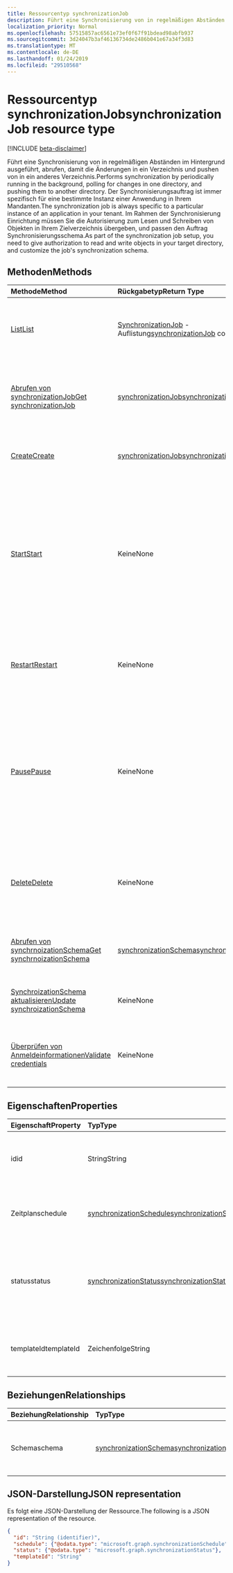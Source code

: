 ```yaml
---
title: Ressourcentyp synchronizationJob
description: Führt eine Synchronisierung von in regelmäßigen Abständen im Hintergrund ausgeführt, abrufen, damit die Änderungen in ein Verzeichnis und pushen von in ein anderes Verzeichnis. Der Synchronisierungsauftrag ist immer spezifisch für eine bestimmte Instanz einer Anwendung in Ihrem Mandanten. Im Rahmen der Synchronisierung Einrichtung müssen Sie die Autorisierung zum Lesen und Schreiben von Objekten in Ihrem Zielverzeichnis übergeben, und passen den Auftrag Synchronisierungsschema.
localization_priority: Normal
ms.openlocfilehash: 57515857ac6561e73ef0f67f91bdead98abfb937
ms.sourcegitcommit: 3d24047b3af46136734de2486b041e67a34f3d83
ms.translationtype: MT
ms.contentlocale: de-DE
ms.lasthandoff: 01/24/2019
ms.locfileid: "29510568"
---
```

# <a name="synchronizationjob-resource-type"></a><span data-ttu-id="11e56-105">Ressourcentyp synchronizationJob</span><span class="sxs-lookup"><span data-stu-id="11e56-105">synchronizationJob resource type</span></span>

[!INCLUDE [beta-disclaimer](../../includes/beta-disclaimer.md)]

<span data-ttu-id="11e56-106">Führt eine Synchronisierung von in regelmäßigen Abständen im Hintergrund ausgeführt, abrufen, damit die Änderungen in ein Verzeichnis und pushen von in ein anderes Verzeichnis.</span><span class="sxs-lookup"><span data-stu-id="11e56-106">Performs synchronization by periodically running in the background, polling for changes in one directory, and pushing them to another directory.</span></span> <span data-ttu-id="11e56-107">Der Synchronisierungsauftrag ist immer spezifisch für eine bestimmte Instanz einer Anwendung in Ihrem Mandanten.</span><span class="sxs-lookup"><span data-stu-id="11e56-107">The synchronization job is always specific to a particular instance of an application in your tenant.</span></span> <span data-ttu-id="11e56-108">Im Rahmen der Synchronisierung Einrichtung müssen Sie die Autorisierung zum Lesen und Schreiben von Objekten in Ihrem Zielverzeichnis übergeben, und passen den Auftrag Synchronisierungsschema.</span><span class="sxs-lookup"><span data-stu-id="11e56-108">As part of the synchronization job setup, you need to give authorization to read and write objects in your target directory, and customize the job's synchronization schema.</span></span>

## <a name="methods"></a><span data-ttu-id="11e56-109">Methoden</span><span class="sxs-lookup"><span data-stu-id="11e56-109">Methods</span></span>

| <span data-ttu-id="11e56-110">Methode</span><span class="sxs-lookup"><span data-stu-id="11e56-110">Method</span></span>        | <span data-ttu-id="11e56-111">Rückgabetyp</span><span class="sxs-lookup"><span data-stu-id="11e56-111">Return Type</span></span>               | <span data-ttu-id="11e56-112">Beschreibung</span><span class="sxs-lookup"><span data-stu-id="11e56-112">Description</span></span>                  |
|:--------------|:--------------------------|:-----------------------------|
|[<span data-ttu-id="11e56-113">List</span><span class="sxs-lookup"><span data-stu-id="11e56-113">List</span></span>](../api/synchronization-synchronizationjob-list.md)             |<span data-ttu-id="11e56-114">[SynchronizationJob](synchronization-synchronizationjob.md) -Auflistung</span><span class="sxs-lookup"><span data-stu-id="11e56-114">[synchronizationJob](synchronization-synchronizationjob.md) collection</span></span>  |<span data-ttu-id="11e56-115">Vorhandene Aufträge für eine Instanz einer Anwendung (Service Principal) auflisten.</span><span class="sxs-lookup"><span data-stu-id="11e56-115">List existing jobs for a given application instance (service principal).</span></span>|
|[<span data-ttu-id="11e56-116">Abrufen von synchronizationJob</span><span class="sxs-lookup"><span data-stu-id="11e56-116">Get synchronizationJob</span></span>](../api/synchronization-synchronizationjob-get.md) | [<span data-ttu-id="11e56-117">synchronizationJob</span><span class="sxs-lookup"><span data-stu-id="11e56-117">synchronizationJob</span></span>](synchronization-synchronizationjob.md) |<span data-ttu-id="11e56-118">Lesen Sie Eigenschaften und die Beziehungen eines SynchronizationJob-Objekts.</span><span class="sxs-lookup"><span data-stu-id="11e56-118">Read properties and relationships of a synchronizationJob object.</span></span>|
|[<span data-ttu-id="11e56-119">Create</span><span class="sxs-lookup"><span data-stu-id="11e56-119">Create</span></span>](../api/synchronization-synchronizationjob-post.md)         |[<span data-ttu-id="11e56-120">synchronizationJob</span><span class="sxs-lookup"><span data-stu-id="11e56-120">synchronizationJob</span></span>](synchronization-synchronizationjob.md)   |<span data-ttu-id="11e56-121">Erstellen Sie neuen Auftrag für eine bestimmte Anwendung.</span><span class="sxs-lookup"><span data-stu-id="11e56-121">Create new job for a given application.</span></span>|
|[<span data-ttu-id="11e56-122">Start</span><span class="sxs-lookup"><span data-stu-id="11e56-122">Start</span></span>](../api/synchronization-synchronizationjob-start.md)          |<span data-ttu-id="11e56-123">Keine</span><span class="sxs-lookup"><span data-stu-id="11e56-123">None</span></span>   |<span data-ttu-id="11e56-124">Starten Sie die Synchronisierung.</span><span class="sxs-lookup"><span data-stu-id="11e56-124">Start synchronization.</span></span> <span data-ttu-id="11e56-125">Wenn der Auftrag angehalten ist, der weiterhin an der Stelle, an dem der Auftrag angehalten wurde.</span><span class="sxs-lookup"><span data-stu-id="11e56-125">If the job is in a paused state, it continues from the point where the job was paused.</span></span> <span data-ttu-id="11e56-126">Wenn der Auftrag in Quarantäne befindet, wird der Quarantänestatus gelöscht.</span><span class="sxs-lookup"><span data-stu-id="11e56-126">If the job is in quarantine, the quarantine status is cleared.</span></span>|
|[<span data-ttu-id="11e56-127">Restart</span><span class="sxs-lookup"><span data-stu-id="11e56-127">Restart</span></span>](../api/synchronization-synchronizationjob-restart.md)      |<span data-ttu-id="11e56-128">Keine</span><span class="sxs-lookup"><span data-stu-id="11e56-128">None</span></span>   |<span data-ttu-id="11e56-129">Erzwingen, dass des Auftrags beginnen soll, und alle Objekte im Verzeichnis erneut verarbeitet.</span><span class="sxs-lookup"><span data-stu-id="11e56-129">Force the job to start over and re-process all the objects in the directory.</span></span>|
|[<span data-ttu-id="11e56-130">Pause</span><span class="sxs-lookup"><span data-stu-id="11e56-130">Pause</span></span>](../api/synchronization-synchronizationjob-pause.md)          |<span data-ttu-id="11e56-131">Keine</span><span class="sxs-lookup"><span data-stu-id="11e56-131">None</span></span>   |<span data-ttu-id="11e56-132">Synchronisierung vorübergehend anhalten.</span><span class="sxs-lookup"><span data-stu-id="11e56-132">Temporarily stop synchronization.</span></span> <span data-ttu-id="11e56-133">Der Fortschritt Auftragsstatus, einschließlich wird beibehalten, und der Auftrag wird weiterhin aus, wo es beim [Starten](../api/synchronization-synchronizationjob-start.md) aufgerufen wird unterbrochen.</span><span class="sxs-lookup"><span data-stu-id="11e56-133">All the progress, including job state, is persisted, and the job will continue from where it left off when a [Start](../api/synchronization-synchronizationjob-start.md) call is made.</span></span>|
|[<span data-ttu-id="11e56-134">Delete</span><span class="sxs-lookup"><span data-stu-id="11e56-134">Delete</span></span>](../api/synchronization-synchronizationjob-delete.md)        |<span data-ttu-id="11e56-135">Keine</span><span class="sxs-lookup"><span data-stu-id="11e56-135">None</span></span>   |<span data-ttu-id="11e56-136">Anhalten Sie Synchronisierung, und löschen Sie alle den Status des Auftrags zugeordnet.</span><span class="sxs-lookup"><span data-stu-id="11e56-136">Stop synchronization, and permanently delete all the state associated with the job.</span></span>|
|[<span data-ttu-id="11e56-137">Abrufen von synchrnoizationSchema</span><span class="sxs-lookup"><span data-stu-id="11e56-137">Get synchrnoizationSchema</span></span>](../api/synchronization-synchronizationschema-get.md)    |[<span data-ttu-id="11e56-138">synchronizationSchema</span><span class="sxs-lookup"><span data-stu-id="11e56-138">synchronizationSchema</span></span>](synchronization-synchronizationschema.md)   |<span data-ttu-id="11e56-139">Rufen Sie den Auftrag effektive Synchronisierungsschema ab.</span><span class="sxs-lookup"><span data-stu-id="11e56-139">Retrieve the job's effective synchronization schema.</span></span>|
|[<span data-ttu-id="11e56-140">SynchroizationSchema aktualisieren</span><span class="sxs-lookup"><span data-stu-id="11e56-140">Update synchroizationSchema</span></span>](../api/synchronization-synchronizationschema-update.md)    |<span data-ttu-id="11e56-141">Keine</span><span class="sxs-lookup"><span data-stu-id="11e56-141">None</span></span>   |<span data-ttu-id="11e56-142">Aktualisieren des Schemas für den Auftrag-Synchronisierung.</span><span class="sxs-lookup"><span data-stu-id="11e56-142">Update the job's synchronization schema.</span></span> |
|[<span data-ttu-id="11e56-143">Überprüfen von Anmeldeinformationen</span><span class="sxs-lookup"><span data-stu-id="11e56-143">Validate credentials</span></span>](../api/synchronization-synchronizationjob-validatecredentials.md)|<span data-ttu-id="11e56-144">Keine</span><span class="sxs-lookup"><span data-stu-id="11e56-144">None</span></span>|<span data-ttu-id="11e56-145">Testen Sie die angegebene Anmeldeinformationen gegen Zielverzeichnis.</span><span class="sxs-lookup"><span data-stu-id="11e56-145">Test provided credentials against target directory.</span></span>|

## <a name="properties"></a><span data-ttu-id="11e56-146">Eigenschaften</span><span class="sxs-lookup"><span data-stu-id="11e56-146">Properties</span></span>

| <span data-ttu-id="11e56-147">Eigenschaft</span><span class="sxs-lookup"><span data-stu-id="11e56-147">Property</span></span>      | <span data-ttu-id="11e56-148">Typ</span><span class="sxs-lookup"><span data-stu-id="11e56-148">Type</span></span>      | <span data-ttu-id="11e56-149">Beschreibung</span><span class="sxs-lookup"><span data-stu-id="11e56-149">Description</span></span>    |
|:--------------|:----------|:---------------|
|<span data-ttu-id="11e56-150">id</span><span class="sxs-lookup"><span data-stu-id="11e56-150">id</span></span>             |<span data-ttu-id="11e56-151">String</span><span class="sxs-lookup"><span data-stu-id="11e56-151">String</span></span>                     |<span data-ttu-id="11e56-152">Auftrags-ID eindeutig Synchronisierung.</span><span class="sxs-lookup"><span data-stu-id="11e56-152">Unique synchronization job identifier.</span></span> <span data-ttu-id="11e56-153">Schreibgeschützt.</span><span class="sxs-lookup"><span data-stu-id="11e56-153">Read-only.</span></span>|
|<span data-ttu-id="11e56-154">Zeitplan</span><span class="sxs-lookup"><span data-stu-id="11e56-154">schedule</span></span>       |[<span data-ttu-id="11e56-155">synchronizationSchedule</span><span class="sxs-lookup"><span data-stu-id="11e56-155">synchronizationSchedule</span></span>](synchronization-synchronizationschedule.md)|<span data-ttu-id="11e56-156">Zeitplan zum Ausführen des Auftrags verwendet.</span><span class="sxs-lookup"><span data-stu-id="11e56-156">Schedule used to run the job.</span></span> <span data-ttu-id="11e56-157">Schreibgeschützt.</span><span class="sxs-lookup"><span data-stu-id="11e56-157">Read-only.</span></span>|
|<span data-ttu-id="11e56-158">status</span><span class="sxs-lookup"><span data-stu-id="11e56-158">status</span></span>         |[<span data-ttu-id="11e56-159">synchronizationStatus</span><span class="sxs-lookup"><span data-stu-id="11e56-159">synchronizationStatus</span></span>](synchronization-synchronizationstatus.md)     |<span data-ttu-id="11e56-160">Status des Auftrags, die bei der letzten des Auftrags Ausführung enthält, aktuellen Auftragsstatus und Fehler.</span><span class="sxs-lookup"><span data-stu-id="11e56-160">Status of the job, which includes when the job was last run, current job state, and errors.</span></span>|
|<span data-ttu-id="11e56-161">templateId</span><span class="sxs-lookup"><span data-stu-id="11e56-161">templateId</span></span>     |<span data-ttu-id="11e56-162">Zeichenfolge</span><span class="sxs-lookup"><span data-stu-id="11e56-162">String</span></span>    |<span data-ttu-id="11e56-163">Bezeichner der [Synchronisierung Vorlage](synchronization-synchronizationtemplate.md) basiert auf diesen Auftrag.</span><span class="sxs-lookup"><span data-stu-id="11e56-163">Identifier of the [synchronization template](synchronization-synchronizationtemplate.md) this job is based on.</span></span>|

## <a name="relationships"></a><span data-ttu-id="11e56-164">Beziehungen</span><span class="sxs-lookup"><span data-stu-id="11e56-164">Relationships</span></span>
| <span data-ttu-id="11e56-165">Beziehung</span><span class="sxs-lookup"><span data-stu-id="11e56-165">Relationship</span></span> | <span data-ttu-id="11e56-166">Typ</span><span class="sxs-lookup"><span data-stu-id="11e56-166">Type</span></span>   |<span data-ttu-id="11e56-167">Beschreibung</span><span class="sxs-lookup"><span data-stu-id="11e56-167">Description</span></span>|
|:---------------|:--------|:----------|
|<span data-ttu-id="11e56-168">Schema</span><span class="sxs-lookup"><span data-stu-id="11e56-168">schema</span></span>|[<span data-ttu-id="11e56-169">synchronizationSchema</span><span class="sxs-lookup"><span data-stu-id="11e56-169">synchronizationSchema</span></span>](synchronization-synchronizationschema.md)| <span data-ttu-id="11e56-170">Die Synchronisierungsschema-für den Auftrag konfiguriert.</span><span class="sxs-lookup"><span data-stu-id="11e56-170">The synchronization schema configured for the job.</span></span>|

## <a name="json-representation"></a><span data-ttu-id="11e56-171">JSON-Darstellung</span><span class="sxs-lookup"><span data-stu-id="11e56-171">JSON representation</span></span>

<span data-ttu-id="11e56-172">Es folgt eine JSON-Darstellung der Ressource.</span><span class="sxs-lookup"><span data-stu-id="11e56-172">The following is a JSON representation of the resource.</span></span>

<!-- {
  "blockType": "resource",
  "optionalProperties": [

  ],
  "@odata.type": "microsoft.graph.synchronizationJob"
}-->

```json
{
  "id": "String (identifier)",
  "schedule": {"@odata.type": "microsoft.graph.synchronizationSchedule"},
  "status": {"@odata.type": "microsoft.graph.synchronizationStatus"},
  "templateId": "String"
}

```

<!-- uuid: 8fcb5dbc-d5aa-4681-8e31-b001d5168d79
2015-10-25 14:57:30 UTC -->
<!--
{
  "type": "#page.annotation",
  "description": "synchronizationJob resource",
  "keywords": "",
  "section": "documentation",
  "tocPath": "",
  "suppressions": [
    "Error: /api-reference/beta/resources/synchronization-synchronizationjob.md:\r\n      Exception processing links.\r\n    System.ArgumentException: Link Definition was null. Link text: !INCLUDE [beta-disclaimer](../../includes/beta-disclaimer.md)\r\n      at ApiDoctor.Validation.DocFile.get_LinkDestinations()\r\n      at ApiDoctor.Validation.DocSet.ValidateLinks(Boolean includeWarnings, String[] relativePathForFiles, IssueLogger issues, Boolean requireFilenameCaseMatch, Boolean printOrphanedFiles)"
  ]
}
-->
